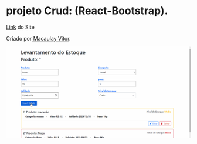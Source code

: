 <h1> projeto Crud: (React-Bootstrap).</h1>
<p><a href="" target="_blank">Link</a> do Site</p>
 <p>Criado por<a href="https://github.com/MacaulayVitor" target="_blank"> Macaulay Vitor</a>.</p>

 <p align="center">
 <img alt="Demo" src="./img/Animação.gif">
</p>